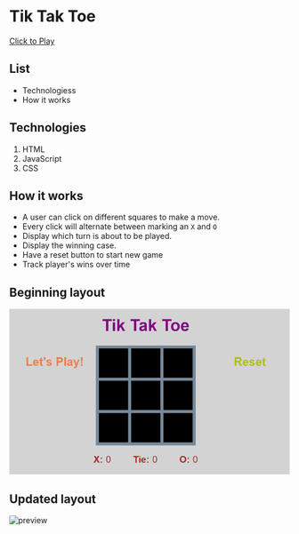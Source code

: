 # Tik Tak Toe

[Click to Play](https://margaret-jihua.github.io/tik-tak-toe/)

## List
* Technologiess
* How it works

## Technologies
1. HTML
2. JavaScript
3. CSS

## How it works
* A user can click on different squares to make a move.
* Every click will alternate between marking an `X` and `O`
* Display which turn is about to be played.
* Display the winning case.
* Have a reset button to start new game
* Track player's wins over time

## Beginning layout
<img src="Tik_Tak_Toe.png" alt="preview">

## Updated layout
<img src="Bacon-Egg-Tik_Tak_Toe.png" alt="preview">

